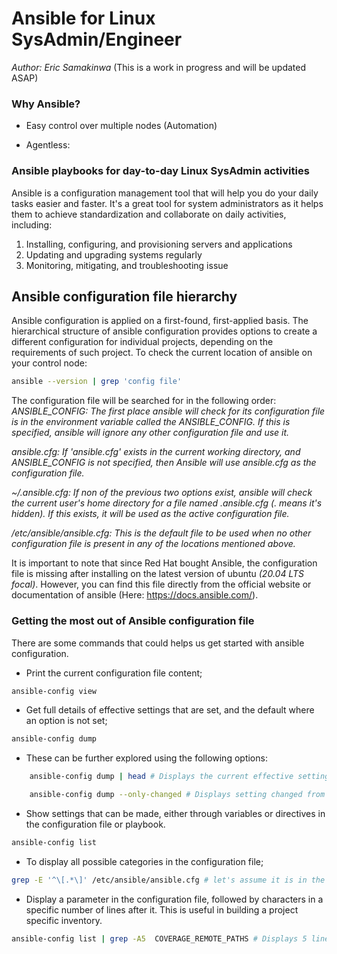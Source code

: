# Ansible for Linux SysAdmin/Engineer
*Author:* *Eric Samakinwa* (This is a work in progress and will be updated ASAP)

### Why Ansible?
* Easy control over multiple nodes (Automation)

* Agentless: 

### Ansible playbooks for day-to-day Linux SysAdmin activities
Ansible is a configuration management tool that will help you do your daily tasks easier and faster. It's a great tool for system administrators as it helps them to achieve standardization and collaborate on daily activities, including:

1. Installing, configuring, and provisioning servers and applications
2. Updating and upgrading systems regularly
3. Monitoring, mitigating, and troubleshooting issue

## Ansible configuration file hierarchy
Ansible configuration is applied on a first-found, first-applied basis. The hierarchical structure of ansible configuration provides options to create a different configuration for individual projects, depending on the requirements of such project. To check the current location of ansible on your control node: 
```bash
ansible --version | grep 'config file'
```
The configuration file will be searched for in the following order:
*ANSIBLE_CONFIG: The first place ansible will check for its configuration file is in the environment variable called the ANSIBLE_CONFIG. If this is specified, ansible will ignore any other configuration file and use it.*

*ansible.cfg: If 'ansible.cfg' exists in the current working directory, and ANSIBLE_CONFIG is not specified, then Ansible will use ansible.cfg as the configuration file.*

*~/.ansible.cfg: If non of the previous two options exist, ansible will check the current user's home directory for a file named .ansible.cfg (. means it's hidden). If this exists, it will be used as the active configuration file.*

*/etc/ansible/ansible.cfg: This is the default file to be used when no other configuration file is present in any of the locations mentioned above.*

It is important to note that since Red Hat bought Ansible, the configuration file is missing after installing on the latest version of ubuntu *(20.04 LTS focal)*. However, you can find this file directly from the official website or documentation of ansible (Here: https://docs.ansible.com/).

### Getting the most out of Ansible configuration file
There are some commands that could helps us get started with ansible configuration.

* Print the current configuration file content;
```bash
ansible-config view
```
* Get full details of effective settings that are set, and the default where an option is not set; 
```bash
ansible-config dump 
```
   * These can be further explored using the following options:
```bash
    ansible-config dump | head # Displays the current effective setting  
```

```bash
    ansible-config dump --only-changed # Displays setting changed from default
```
* Show settings that can be made, either through variables or directives in the configuration file or playbook.
```bash
ansible-config list
```
* To display all possible categories in the configuration file;
```bash
grep -E '^\[.*\]' /etc/ansible/ansible.cfg # let's assume it is in the default location
```
* Display a parameter in the configuration file, followed by characters in a specific number of lines after it. This is useful in building a project specific inventory.
```bash
ansible-config list | grep -A5  COVERAGE_REMOTE_PATHS # Displays 5 lines after COVERAGE_REMOTE_PATHS in the config file
```


